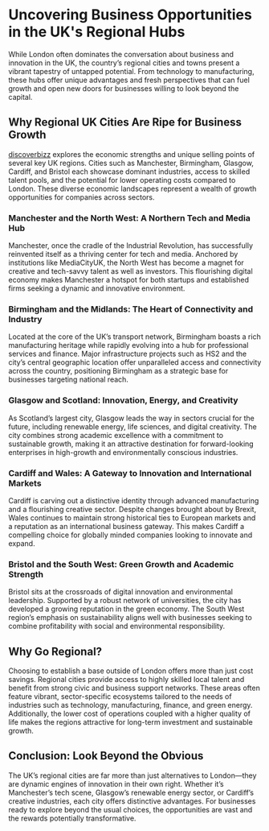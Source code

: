 # Uncovering Business Opportunities in the UK's Regional Hubs

While London often dominates the conversation about business and innovation in the UK, the country’s regional cities and towns present a vibrant tapestry of untapped potential. From technology to manufacturing, these hubs offer unique advantages and fresh perspectives that can fuel growth and open new doors for businesses willing to look beyond the capital.

## Why Regional UK Cities Are Ripe for Business Growth

[discoverbizz](https://discoverbizz.co.uk/) explores the economic strengths and unique selling points of several key UK regions. Cities such as Manchester, Birmingham, Glasgow, Cardiff, and Bristol each showcase dominant industries, access to skilled talent pools, and the potential for lower operating costs compared to London. These diverse economic landscapes represent a wealth of growth opportunities for companies across sectors.

### Manchester and the North West: A Northern Tech and Media Hub

Manchester, once the cradle of the Industrial Revolution, has successfully reinvented itself as a thriving center for tech and media. Anchored by institutions like MediaCityUK, the North West has become a magnet for creative and tech-savvy talent as well as investors. This flourishing digital economy makes Manchester a hotspot for both startups and established firms seeking a dynamic and innovative environment.

### Birmingham and the Midlands: The Heart of Connectivity and Industry

Located at the core of the UK’s transport network, Birmingham boasts a rich manufacturing heritage while rapidly evolving into a hub for professional services and finance. Major infrastructure projects such as HS2 and the city’s central geographic location offer unparalleled access and connectivity across the country, positioning Birmingham as a strategic base for businesses targeting national reach.

### Glasgow and Scotland: Innovation, Energy, and Creativity

As Scotland’s largest city, Glasgow leads the way in sectors crucial for the future, including renewable energy, life sciences, and digital creativity. The city combines strong academic excellence with a commitment to sustainable growth, making it an attractive destination for forward-looking enterprises in high-growth and environmentally conscious industries.

### Cardiff and Wales: A Gateway to Innovation and International Markets

Cardiff is carving out a distinctive identity through advanced manufacturing and a flourishing creative sector. Despite changes brought about by Brexit, Wales continues to maintain strong historical ties to European markets and a reputation as an international business gateway. This makes Cardiff a compelling choice for globally minded companies looking to innovate and expand.

### Bristol and the South West: Green Growth and Academic Strength

Bristol sits at the crossroads of digital innovation and environmental leadership. Supported by a robust network of universities, the city has developed a growing reputation in the green economy. The South West region’s emphasis on sustainability aligns well with businesses seeking to combine profitability with social and environmental responsibility.

## Why Go Regional?

Choosing to establish a base outside of London offers more than just cost savings. Regional cities provide access to highly skilled local talent and benefit from strong civic and business support networks. These areas often feature vibrant, sector-specific ecosystems tailored to the needs of industries such as technology, manufacturing, finance, and green energy. Additionally, the lower cost of operations coupled with a higher quality of life makes the regions attractive for long-term investment and sustainable growth.

## Conclusion: Look Beyond the Obvious

The UK’s regional cities are far more than just alternatives to London—they are dynamic engines of innovation in their own right. Whether it’s Manchester’s tech scene, Glasgow’s renewable energy sector, or Cardiff’s creative industries, each city offers distinctive advantages. For businesses ready to explore beyond the usual choices, the opportunities are vast and the rewards potentially transformative.
